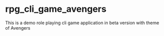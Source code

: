 # rpg_cli_game_avengers
This is a demo role playing cli game application in beta version with theme of Avengers
